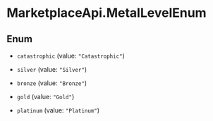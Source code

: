 # MarketplaceApi.MetalLevelEnum

## Enum


* `catastrophic` (value: `"Catastrophic"`)

* `silver` (value: `"Silver"`)

* `bronze` (value: `"Bronze"`)

* `gold` (value: `"Gold"`)

* `platinum` (value: `"Platinum"`)


